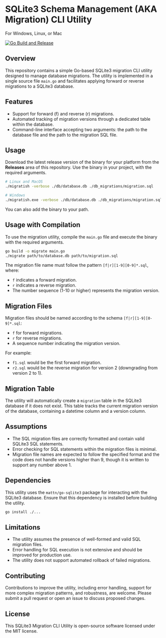 # SQLite3 Schema Management (AKA Migration) CLI Utility
For Windows, Linux, or Mac

[![Go Build and Release](https://github.com/jameswdelancey/migratish/actions/workflows/build.yml/badge.svg)](https://github.com/jameswdelancey/migratish/actions/workflows/build.yml)

## Overview
This repository contains a simple Go-based SQLite3 migration CLI utility 
designed to manage database migrations. The utility is implemented in a 
single source file `main.go` and facilitates applying forward or reverse 
migrations to a SQLite3 database. 

## Features
- Support for forward (f) and reverse (r) migrations.
- Automated tracking of migration versions through a dedicated table 
  within the database. 
- Command-line interface accepting two arguments: the path to the 
  database file and the path to the migration SQL file. 

## Usage
Download the latest release version of the binary for your platform from
the **Releases** area of this repository. Use the binary in your project,
with the required arguments.

```sh
# Linux and MacOS
./migratish -verbose ./db/database.db ./db_migrations/migration.sql

# Windows
./migratish.exe -verbose ./db/database.db ./db_migrations/migration.sql
```

You can also add the binary to your path.

## Usage with Compilation
To use the migration utility, compile the `main.go` file and execute the 
binary with the required arguments. 

```sh
go build -o migrate main.go
./migrate path/to/database.db path/to/migration.sql
```

The migration file name must follow the pattern `[f|r][1-9][0-9]*.sql`, where:
- `f` indicates a forward migration.
- `r` indicates a reverse migration.
- The number sequence (1-10 or higher) represents the migration version. 

## Migration Files
Migration files should be named according to the schema `[f|r][1-9][0-9]*.sql`:
- `f` for forward migrations.
- `r` for reverse migrations.
- A sequence number indicating the migration version.

For example:
- `f1.sql` would be the first forward migration.
- `r2.sql` would be the reverse migration for version 2 (downgrading from version 2 to 1).

## Migration Table
The utility will automatically create a `migration` table in the SQLite3 
database if it does not exist. This table tracks the current migration 
version of the database, containing a datetime column and a version 
column. 

## Assumptions
- The SQL migration files are correctly formatted and contain valid 
  SQLite3 SQL statements. 
- Error checking for SQL statements within the migration files is 
  minimal. 
- Migration file names are expected to follow the specified format and 
  the code does not handle versions higher than 9, though it is written to 
  support any number above 1. 

## Dependencies
This utility uses the `mattn/go-sqlite3` package for interacting with 
the SQLite3 database. Ensure that this dependency is installed before 
building the utility. 

```sh
go install ./...
```

## Limitations
- The utility assumes the presence of well-formed and valid SQL 
migration files. 
- Error handling for SQL execution is not extensive and should be 
improved for production use. 
- The utility does not support automated rollback of failed migrations. 

## Contributing
Contributions to improve the utility, including error handling, support 
for more complex migration patterns, and robustness, are welcome. Please 
submit a pull request or open an issue to discuss proposed changes. 

## License
This SQLite3 Migration CLI Utility is open-source software licensed 
under the MIT license. 
